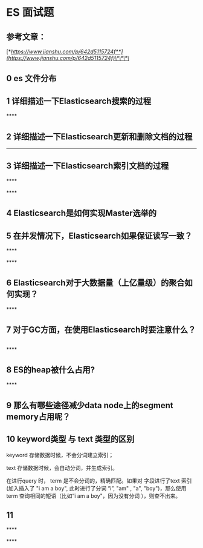 # ES 面试题

## 参考文章：

[**https://www.jianshu.com/p/642d5115724f**](https://www.jianshu.com/p/642d5115724f)\*\*\*\*

## 0 es 文件分布

## 

## 1 **详细描述一下Elasticsearch搜索的过程**

\*\*\*\*

## **2**  **详细描述一下Elasticsearch更新和删除文档的过程**

  
****

## **3 详细描述一下Elasticsearch索引文档的过程**

\*\*\*\*

\*\*\*\*

## **4   Elasticsearch是如何实现Master选举的**

## 

## 5  **在并发情况下，Elasticsearch如果保证读写一致？**

\*\*\*\*

\*\*\*\*

## 6 **Elasticsearch对于大数据量（上亿量级）的聚合如何实现？**

\*\*\*\*

## **7 对于GC方面，在使用Elasticsearch时要注意什么？**

## 

\*\*\*\*

## 8 **ES的heap被什么占用?**

\*\*\*\*

## 9 **那么有哪些途径减少data node上的segment memory占用呢？**

## **10** keyword类型 与 text 类型的区别

keyword 存储数据时候，不会分词建立索引；

text  存储数据时候，会自动分词，并生成索引。



在进行query 时， term 是不会分词的，精确匹配。如果对 字段进行了text 索引 \(加入插入了 "i am a boy", 此时进行了分词 “i”, "am" , "a", "boy"\)，那么使用term 查询相同的短语（比如“i am a boy"，因为没有分词 ），则查不出来。





## 11 

\*\*\*\*

\*\*\*\*

